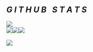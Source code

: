 

<div align="center">
  <div style="display: flex; align-items: flex-start;">
  <h2><i>G I T H U B &nbsp; S T A T S</i></h2>
  </div>
</div>
<img src="https://wallet-stats.vercel.app/">
<div align="center">
  <div style="display: flex; align-items: flex-start;">
    <img align="top" src="https://github-readme-stats.vercel.app/api?username=flipz3ro&show_icons=true&theme=nightowl"/>
<br />
<br />
    <img align="top" src="https://wallet-stats.vercel.app/"/>
<br />
<br />
   <img align="down" src="https://wallet-stats.vercel.app/api?address=0xfeFb9eD533Cc6BA9589230337f8FAa3d0e0F9aD9"/>
  </div>
</div>
<img src="https://user-images.githubusercontent.com/73097560/115834477-dbab4500-a447-11eb-908a-139a6edaec5c.gif">
